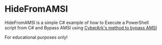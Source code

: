 # HideFromAMSI

HideFromAMSI is a simple C# example of how to Execute a PowerShell script from C# and Bypass AMSI using [CyberArk's method to bypass AMSI]

For educational purposes only!

[CyberArk's method to bypass AMSI]: <https://www.cyberark.com/threat-research-blog/amsi-bypass-redux/>
